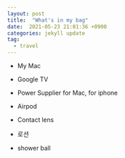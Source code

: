 ```yaml
---
layout: post
title:  "What's in my bag"
date:  2021-05-23 21:01:36 +0900 
categories: jekyll update
tag:
  - travel
---
```


* My Mac

* Google TV

* Power Supplier for Mac, for iphone

* Airpod

* Contact lens

* 로션

* shower ball

